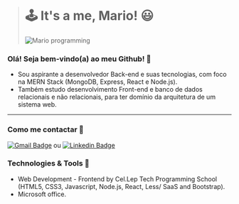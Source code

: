 > # 🕹️ It's a me, Mario! 😃
> ![Mario programming](https://user-images.githubusercontent.com/63201995/166510361-9a5c891f-ce4e-46b8-bbb4-8294d3264cb6.gif)




### Olá! Seja bem-vindo(a) ao meu Github! 🐳 

* Sou aspirante a desenvolvedor Back-end e suas tecnologias, com foco na MERN Stack (MongoDB, Express, React e Node.js).
* Também estudo desenvolvimento Front-end e banco de dados relacionais e não relacionais, para ter domínio da arquitetura de um sistema web.

----
### Como me contactar 📧  
[![Gmail Badge](https://img.shields.io/badge/-gmail-c14438?style=flat-square&logo=Gmail&logoColor=white&link=mailto:luizreis.3d@gmail.com)](mailto:luizreis.3d@gmail.com)  ou  [![Linkedin Badge](https://img.shields.io/badge/-linkedin-blue?style=flat-square&logo=Linkedin&logoColor=white&link=https://https://www.linkedin.com/in/luizreis3d/)](https://www.linkedin.com/in/luizreis3d/)


### Technologies & Tools 💾
* Web Development - Frontend by Cel.Lep Tech Programming School (HTML5, CSS3, Javascript, Node.js, React, Less/ SaaS and Bootstrap).
* Microsoft office.
